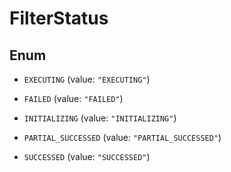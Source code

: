 

# FilterStatus

## Enum


* `EXECUTING` (value: `"EXECUTING"`)

* `FAILED` (value: `"FAILED"`)

* `INITIALIZING` (value: `"INITIALIZING"`)

* `PARTIAL_SUCCESSED` (value: `"PARTIAL_SUCCESSED"`)

* `SUCCESSED` (value: `"SUCCESSED"`)



